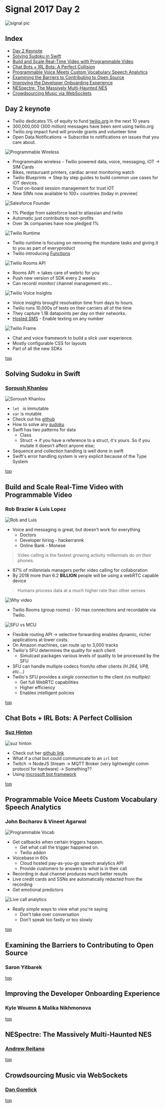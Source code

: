 # Signal 2017 Day 2

![signal pic](pics/signal_open_day2.png)

## Index

* [Day 2 Keynote](#day-2-keynote)
* [Solving Sudoku in Swift](#solving-sudoku-in-swift)
* [Build and Scale Real-Time Video with Programmable Video](#build-and-scale-real-time-video-with-programmable-video)
* [Chat Bots + IRL Bots: A Perfect Collision](#chat-bots--irl-bots-a-perfect-collision)
* [Programmable Voice Meets Custom Vocabulary Speech Analytics](#programmable-voice-meets-custom-vocabulary-speech-analytics)
* [Examining the Barriers to Contributing to Open Source](#examining-the-barriers-to-contributing-to-open-source)
* [Improving the Developer Onboarding Experience](#improving-the-developer-onboarding-experience)
* [NESpectre: The Massively Multi-Haunted NES](#nespectre-the-massively-multi-haunted-nes)
* [Crowdsourcing Music via WebSockets](#crowdsourcing-music-via-websockets)

## Day 2 keynote

* Twilio dedicates 1% of equity to fund [twilio.org](https://www.twilio.org/) in the next 10 years
* 300,000,000 (300 million) messages have been sent using twilio.org
* Twilio.org impact fund will provide grants and volunteer time
* Open Data Notifications -> Subscribe to notifications on issues that you care about.

![Programmable Wireless](pics/programmableWireless.png)

* Programmable wireless - Twilio powered data, voice, messaging, iOT -> SIM Cards
* Bikes, restauruant printers, cardiac arrest monitoring watch
* Twilio Blueprints -> Step by step guides to build common use cases for iOT devices.
* Trust on-board session management for trust iOT
* New SIMs now available to 100+ countries (today in preview)

![Salesforce Founder](pics/salesForceAndTwilio.png)

* 1% Pledge from salesforce lead to atlassian and twilio
* Automatic just contribute to non-profits
* Over 3k companies have now pledged 1%

![Twilio Runtime](pics/twilioRunTime.png)

* Twilio runtime is focusing on removing the mundane tasks and giving it to you as part of everyproduct
* Twilio introducing [Functions](https://www.twilio.com/functions)

![Twilio Rooms API](pics/twilioRooms.png)

* Rooms API -> takes care of webrtc for you
* Push new version of SDK every 2 weeks
* Can record/ monitor/ channel management etc...

![Twilio Voice Insights](pics/twilioCarrierInsights.png)

* Voice insights brought resolvation time from days to hours.
* Twilio runs 10,000s of tests on their carriers all of the time
* They capture 1.1B datapoints per day on their networks.
* [Hosted SMS](https://www.twilio.com/sms/hosted) - Enable texting on any number

![Twilio Frame](pics/twilioFrame.png)

* Chat and voice framework to build a slick user experience.
* Mostly configurable CSS for layouts
* Part of all the new SDKs

[top](#index)

## Solving Sudoku in Swift
### [Soroush Khanlou](https://twitter.com/@khanlou)

![Soroush Khanlou](pics/soroushKhanlou.png)

* `let ` is immutable
* `var` is mutable
* Check out his [github](https://github.com/khanlou)
* How to solve any [sudoku](http://norvig.com/sudoku.html)
* Swift has two patterns for data
    * Class
    * Struct -> if you have a reference to a struct, it's yours. So if you mutate it doesn't affect anyone else;
* Sequence and collection handling is well done in swift
* Swift's error handling system is very explicit because of the Type System

[top](#index)

## Build and Scale Real-Time Video with Programmable Video
### Rob Brazier & Luis Lopez

![Rob and Luis](pics/robAndLuis.png)

* Voice and messaging is great, but doesn't work for everything
    * Doctors
    * Developer hiring - hackerrannk
    * Online Bank - Monese

> Video calling is the fastest growing activity millennials do on their phones.

* 87% of millennials managers perfer video calling for collaboration
* By 2018 more than 6.2 **BILLION** people will be using a webRTC capable device

> Humans process data at a _much_ higher rate than other senses

![Why video](pics/whyVideoBandwidth.png)

* Twilio Rooms (group rooms) - 50 max connections and recordable via Twilio.

![SFU vs MCU](pics/sfuVsMCU.png)

* Flexible routing API -> selective forwarding enables dynamic, richer applications at lower costs.
* On Amazon machines, can route up to 3,000 tracks
* Twilio's SFU determines the quality for each client
    * Simulcast packages various levels of quality to be processed by the SFU
* SFU can handle multiple codecs from/to other clients _(H.264, VP8, etc...)_
* Twilio's SFU provides a _single connection_ to the client _(vs mutliple)_:
    * Get full WebRTC capabilities
    * Higher efficiency
    * Enables intelligent policies


[top](#index)

## Chat Bots + IRL Bots: A Perfect Collision
### [Suz Hinton](https://twitter.com/@noopkat)

![suz hinton](pics/suzHinton.png)

* Check out her [github link](https://github.com/noopkat)
* What if a chat bot could communicate to an `irl` bot
* Twitch -> NodeJS Stream -> MQTT Broker (very lightweight comm protocol for hardware) -> Something??
* Using [microsoft bot framework](https://dev.botframework.com/)

[top](#index)

## Programmable Voice Meets Custom Vocabulary Speech Analytics
### John Bocharov & Vineet Agarwal

![Programmable Vocab](pics/programmableVocab.png)

* Get callbacks when certain triggers happen.
    * Get what call the trigger happened on.
    * Twilio addon
* Voicebase in 60s
    * Cloud hosted pay-as-you-go speech analytics API
    * Provide customers to answers to _what_ is in their call
* Recording in dual channel produces much better results
* Live credit cards and SSNs are automatically redacted from the recording
* Get emotional predictors

![Live call analytics](pics/liveCallAnalytics.png)

* Really simple ways to view what you're saying
    * Don't take over conversation
    * Don't speak too fastly or too slowly

[top](#index)

## Examining the Barriers to Contributing to Open Source
### Saron Yitbarek

[top](#index)

## Improving the Developer Onboarding Experience
### Kyle Woumn & Malika Nikhmonova

[top](#index)

## NESpectre: The Massively Multi-Haunted NES
### [Andrew Reitano](https://twitter.com/@batslyadams)

[top](#index)

## Crowdsourcing Music via WebSockets
### [Dan Gorelick](https://twitter.com/@dqgorelick)

[top](#index)
